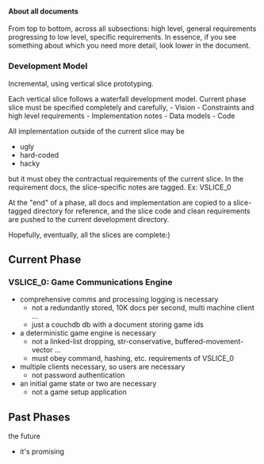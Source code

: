 #### About all documents

From top to bottom, across all subsections: high level, general requirements
progressing to low level, specific requirements.  In essence, if you see
something about which you need more detail, look lower in the document.

### Development Model

Incremental, using vertical slice prototyping.

Each vertical slice follows a waterfall development model.  Current phase slice must be specified completely and carefully, 
    - Vision
    - Constraints and high level requirements
    - Implementation notes
    - Data models
    - Code

All implementation outside of the current slice may be

- ugly
- hard-coded
- hacky

but it must obey the contractual requirements of the current slice.  In the requirement docs, the slice-specific notes are tagged. Ex: VSLICE_0

At the "end" of a phase, all docs and implementation are copied to a slice-tagged directory for reference, and the slice code and clean requirements are pushed to the current development directory.

Hopefully, eventually, all the slices are complete:)

## Current Phase

### VSLICE_0: Game Communications Engine

- comprehensive comms and processing logging is necessary
    - not a redundantly stored, 10K docs per second, multi machine client ...
    - just a couchdb db with a document storing game ids
- a deterministic game engine is necessary
    - not a linked-list dropping, str-conservative, buffered-movement-vector ...
    - must obey command, hashing, etc. requirements of VSLICE_0
- multiple clients necessary, so users are necessary
    - not password authentication
- an initial game state or two are necessary
    - not a game setup application

## Past Phases

the future

- it's promising
